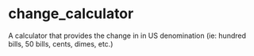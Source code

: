 # change_calculator

A calculator that provides the change in in US denomination (ie: hundred bills, 50 bills, cents, dimes, etc.)
